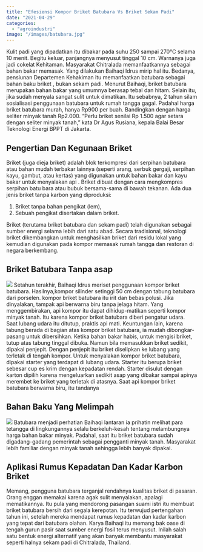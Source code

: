 ```yaml
---
title: "Efesiensi Kompor Briket Batubara Vs Briket Sekam Padi"
date: "2021-04-29"
categories: 
  - "agroindustri"
image: "/images/batubara.jpg"
---
```


Kulit padi yang dipadatkan itu dibakar pada suhu 250 sampai 270°C selama 10 menit. Begitu keluar, panjangnya menyusut tinggal 10 cm. Warnanya juga jadi cokelat Kehitaman. Masyarakat Chitralada memanfaatkannya sebagai bahan bakar memasak. Yang dilakukan Baihaqi Idrus mirip hal itu. Bedanya, pensiunan Departemen Kehakiman itu memanfaatkan batubara sebagai bahan baku briket , bukan sekam padi. Menurut Baihaqi, briket batubara merupakan bahan bakar yang umumnya berasap tebal dan hitam. Selain itu, jika sudah menyala sangat sulit untuk dimatikan. Itu sebabnya, 2 tahun silam sosialisasi penggunaan batubara untuk rumah tangga gagal. Padahal harga briket batubara murah, hanya Rp900 per buah. Bandingkan dengan harga seliter minyak tanah Rp2.000. “Perlu briket senilai Rp 1.500 agar setara dengan seliter minyak tanah,” kata Dr Agus Rusiana, kepala Balai Besar Teknologi Energi BPPT di Jakarta.

## Pengertian Dan Kegunaan Briket

Briket (juga dieja briket) adalah blok terkompresi dari serpihan batubara atau bahan mudah terbakar lainnya (seperti arang, serbuk gergaji, serpihan kayu, gambut, atau kertas) yang digunakan untuk bahan bakar dan kayu bakar untuk menyalakan api . Briket dibuat dengan cara mengkompres serpihan batu bara atau bubuk bersama-sama di bawah tekanan. Ada dua jenis briket tanpa karbon yang diproduksi:

1. Briket tanpa bahan pengikat (lem),
2. Sebuah pengikat disertakan dalam briket.

Briket (terutama briket batubara dan sekam padi) telah digunakan sebagai sumber energi selama lebih dari satu abad. Secara tradisional, teknologi briket dikembangkan untuk menghasilkan briket dari residu lokal yang kemudian digunakan pada kompor memasak rumah tangga dan restoran di negara berkembang.

## Briket Batubara Tanpa asap

[![](/images/briket.jpg)](http://localhost/mitra/wp-content/uploads/2021/04/briket.jpg) Setahun terakhir, Baihaqi Idrus meriset penggunaan kompor briket batubara. Hasilnya,kompor silinder setinggi 50 cm dengan tabung batubara dari porselen. kompor briket batubara itu irit dan bebas polusi. Jika dinyalakan, tampak api berwarna biru tanpa jelaga hitam. Yang menggembirakan, api kompor itu dapat dihidup-matikan seperti kompor minyak tanah. Itu karena kompor briket batubara diberi pengatur udara. Saat lubang udara itu ditutup, praktis api mati. Keuntungan lain, karena tabung berada di bagian atas kompor briket batubara, ia mudah dibongkar-pasang untuk dibersihkan. Ketika bahan bakar habis, untuk mengisi briket, tutup atas tabung tinggal dibuka. Namun bila memasukkan briket sedikit, dipakai penjepit. Dengan penjepit itu briket diselipkan ke lubang yang terletak di tengah kompor. Untuk menyalakan kompor briket batubara, dipakai starter yang terdapat di lubang udara. Starter itu berupa briket sebesar cup es krim dengan kepadatan rendah. Starter disulut dengan karton dipilih karena mengeluarkan sedikit asap yang dibakar sampai apinya merembet ke briket yang terletak di atasnya. Saat api kompor briket batubara berwarna biru, itu tandanya

## Bahan Baku Yang Melimpah

[![](/images/mesin.jpg)](http://localhost/mitra/wp-content/uploads/2021/04/mesin.jpg) Batubara menjadi perhatian Baihaqi lantaran ia prihatin melihat para tetangga di lingkungannya selalu berkeluh-kesah tentang melambungnya harga bahan bakar minyak. Padahal, saat itu briket batubara sudah digadang-gadang pemerintah sebagai pengganti minyak tanah. Masyarakat lebih familiar dengan minyak tanah sehingga lebih banyak dipakai.

## Aplikasi Rumus Kepadatan Dan Kadar Karbon Briket

Memang, pengguna batubara terganjal rendahnya kualitas briket di pasaran. Orang enggan memakai karena agak sulit menyalakan, apalagi mematikannya. Itu pula yang mendorong pasangan suami istri itu membuat briket batubara bersih dari segala kerepotan. Itu terwujud pertengahan tahun ini, setelah mereka mendapat rumus kepadatan dan kadar karbon yang tepat dari batubara olahan. Karya Baihaqi itu memang bak oase di tengah gurun pasir saat sumber energi fosil terus menyusut. Inilah salah satu bentuk energi alternatif yang akan banyak membantu masyarakat seperti halnya sekam padi di Chitralada, Thailand.
